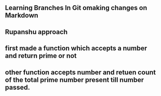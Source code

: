 ## Learning Branches In Git omaking changes on Markdown

## Rupanshu approach
## first made a function which accepts a number and return prime or not 
## other function accepts number and retuen count of the total prime number present till number passed.


